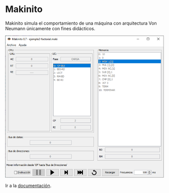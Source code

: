# Makinito

Makinito simula el comportamiento de una máquina con arquitectura Von Neumann únicamente con fines didácticos.

![Interfaz de usuario del simulador](docs/images/interfaz.png)

Ir a la [documentación](https://asir-fuw.github.io/Makinito).
